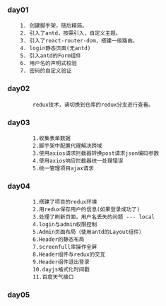 ### day01
		1. 创建脚手架，随后精简。
		2. 引入了antd，按需引入，自定义主题。
		3. 引入了react-router-dom，搭建一级路由。
		4. login静态页面(无antd)
		5. 引入antd的Form组件
		6. 用户名的声明式校验
		7. 密码的自定义验证

### day02 
			redux技术，请切换到仓库的redux分支进行查看。

### day03
			1.收集表单数据
			2.脚手架中配置代理解决跨域
			3.使用axios请求拦截器转换post请求json编码参数
			4.使用axios响应拦截器统一处理错误
			5.统一管理项目ajax请求

### day04
			1.搭建了项目的redux环境
			2.用redux保存用户的信息(如果登录成功了)
			3.处理了刷新页面，用户名丢失的问题 --- local
			4.login与admin权限控制
			5.Admin页面布局（使用antd的Layout组件）
			6.Header的静态布局
			7.screenfull库操作全屏
			8.Header组件与redux的交互
			9.Header组件退出登录
			10.dayjs格式化时间戳
			11.百度天气接口

### day05
			
		